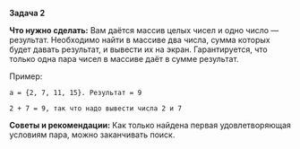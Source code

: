 **Задача 2**

**Что нужно сделать:**
Вам даётся массив целых чисел и одно число — результат. Необходимо найти в массиве два числа,
сумма которых будет давать результат, и вывести их на экран. Гарантируется, что только одна пара
чисел в массиве даёт в сумме результат.

Пример:
```
a = {2, 7, 11, 15}. Результат = 9

2 + 7 = 9, так что надо вывести числа 2 и 7
```
**Советы и рекомендации:**
Как только найдена первая удовлетворяющая условиям пара, можно заканчивать поиск.

